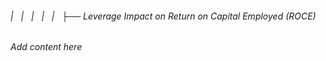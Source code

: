 ###### |   |   |   |   |   ├── Leverage Impact on Return on Capital Employed (ROCE)

*Add content here*